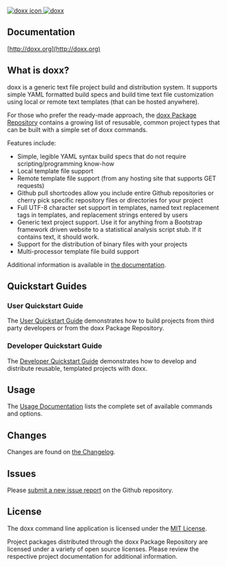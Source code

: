 <a href="http://doxx.org"><img src="https://raw.githubusercontent.com/chrissimpkins/doxx-docs-server/master/img/target-64.png" alt="doxx icon">  <img src="https://raw.githubusercontent.com/chrissimpkins/doxx-docs-server/master/img/doxx-header.png" alt="doxx"></a>

## Documentation

[http://doxx.org](http://doxx.org)

## What is doxx?

doxx is a generic text file project build and distribution system. It supports simple YAML formatted build specs and build time text file customization using local or remote text templates (that can be hosted anywhere).

For those who prefer the ready-made approach, the [doxx Package Repository](https://github.com/doxx-repo) contains a growing list of resusable, common project types that can be built with a simple set of doxx commands.

Features include:

- Simple, legible YAML syntax build specs that do not require scripting/programming know-how
- Local template file support
- Remote template file support (from any hosting site that supports GET requests)
- Github pull shortcodes allow you include entire Github repositories or cherry pick specific repository files or directories for your project
- Full UTF-8 character set support in templates, named text replacement tags in templates, and replacement strings entered by users
- Generic text project support.  Use it for anything from a Bootstrap framework driven website to a statistical analysis script stub.  If it contains text, it should work.
- Support for the distribution of binary files with your projects
- Multi-processor template file build support

Additional information is available in [the documentation](http://doxx.org).

## Quickstart Guides

### User Quickstart Guide


The [User Quickstart Guide](http://doxx.org/quickstart/user/) demonstrates how to build projects from third party developers or from the doxx Package Repository.


### Developer Quickstart Guide


The [Developer Quickstart Guide](http://doxx.org/quickstart/dev/) demonstrates how to develop and distribute reusable, templated projects with doxx.


## Usage

The [Usage Documentation](http://doxx.org/usage/syntax/) lists the complete set of available commands and options.


## Changes

Changes are found on [the Changelog](http://doxx.org/more/changelog/).


## Issues

Please [submit a new issue report](https://github.com/chrissimpkins/doxx/issues/new) on the Github repository.


## License

The doxx command line application is licensed under the [MIT License](https://github.com/chrissimpkins/doxx/blob/master/docs/LICENSE).

Project packages distributed through the doxx Package Repository are licensed under a variety of open source licenses.  Please review the respective project documentation for additional information.